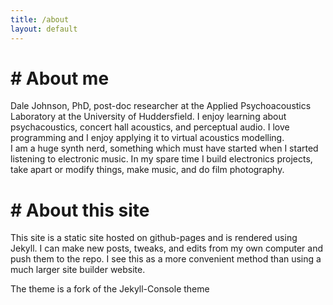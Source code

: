 ```yaml
---
title: /about
layout: default
---
```


# \# About me
Dale Johnson, PhD, post-doc researcher at the Applied Psychoacoustics Laboratory at the University of Huddersfield. I enjoy learning about psychacoustics, concert hall acoustics, and perceptual audio. I love programming and I enjoy applying it to virtual acoustics modelling.
<br/>
I am a huge synth nerd, something which must have started when I started listening to electronic music. In my spare time I build electronics projects, take apart or modify things, make music, and do film photography.

# \# About this site
This site is a static site hosted on github-pages and is rendered using Jekyll. I can make new posts, tweaks, and edits from my own computer and push them to the repo. I see this as a more convenient method than using a much larger site builder website.

The theme is a fork of the Jekyll-Console theme
